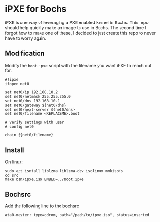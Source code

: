 # iPXE for Bochs

iPXE is one way of leveraging a PXE enabled kernel in Bochs. This repo should help quickly make an image 
to use in Bochs. The second time I forgot how to make one of these, I decided to just create this repo to
never have to worry again.

## Modification 

Modify the `boot.ipxe` script with the filename you want iPXE to reach out for.

```
#!ipxe
ifopen net0

set net0/ip 192.168.10.2
set net0/netmask 255.255.255.0
set net0/dns 192.168.10.1
set net0/gateway ${net0/dns}
set net0/next-server ${net0/dns}
set net0/filename <REPLACEME>.boot

# Verify settings with user
# config net0

chain ${net0/filename}
```

## Install

On linux:

```
sudo apt isntall liblzma liblzma-dev isolinux mmkisofs
cd src
make bin/ipxe.iso EMBED=../boot.ipxe
```

## Bochsrc

Add the following line to the bochsrc

```
ata0-master: type=cdrom, path="/path/to/ipxe.iso", status=inserted
```
